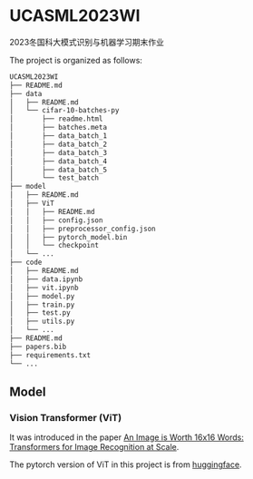 # UCASML2023WI
2023冬国科大模式识别与机器学习期末作业

The project is organized as follows:

```bash
UCASML2023WI
├── README.md
├── data
│   ├── README.md
│   └── cifar-10-batches-py
│       ├── readme.html
│       ├── batches.meta
│       ├── data_batch_1
│       ├── data_batch_2
│       ├── data_batch_3
│       ├── data_batch_4
│       ├── data_batch_5
│       └── test_batch
├── model
│   ├── README.md
│   ├── ViT
│   │   ├── README.md
│   │   ├── config.json
│   │   ├── preprocessor_config.json
│   │   ├── pytorch_model.bin
│   │   └── checkpoint
│   └── ...
├── code
│   ├── README.md
│   ├── data.ipynb
│   ├── vit.ipynb
│   ├── model.py
│   ├── train.py
│   ├── test.py
│   ├── utils.py
│   └── ...
├── README.md
├── papers.bib
├── requirements.txt
└── ...
```


## Model

### Vision Transformer (ViT)

It was introduced in the paper [An Image is Worth 16x16 Words: Transformers for Image Recognition at Scale](https://arxiv.org/abs/2010.11929).

The pytorch version of ViT in this project is from [huggingface](https://huggingface.co/google/vit-base-patch16-224).